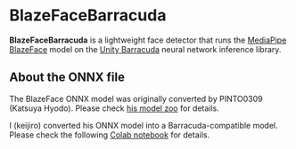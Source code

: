 BlazeFaceBarracuda
==================

**BlazeFaceBarracuda** is a lightweight face detector that runs the
[MediaPipe BlazeFace] model on the [Unity Barracuda] neural network inference
library.

[MediaPipe BlazeFace]:
  https://sites.google.com/view/perception-cv4arvr/blazeface

[Unity Barracuda]:
  https://docs.unity3d.com/Packages/com.unity.barracuda@latest

About the ONNX file
-------------------

The BlazeFace ONNX model was originally converted by PINTO0309 (Katsuya Hyodo).
Please check [his model zoo] for details.

[his model zoo]: https://github.com/PINTO0309/PINTO_model_zoo

I (keijiro) converted his ONNX model into a Barracuda-compatible model. Please
check the following [Colab notebook] for details.

[Colab notebook]:
  https://colab.research.google.com/drive/1O1KDIVsmYyYDqEqv7hEqofsHMCa49xaZ?usp=sharing
